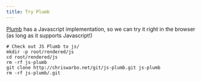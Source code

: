 ```yaml
---
title: Try Plumb
---
```

[Plumb](/essays/plumb/index.html) has a Javascript implementation, so we can try it right in the browser (as long as it supports Javascript!)

```{pipe="sh > /dev/null"}
# Check out JS Plumb to js/
mkdir -p root/rendered/js
cd root/rendered/js
rm -rf js-plumb
git clone http://chriswarbo.net/git/js-plumb.git js-plumb
rm -rf js-plumb/.git
```

<form id="plumb" action="#" />

<div id="description" style="display: none;">

To try out Plumb, you can write Javascript code in these boxes. For security reasons, only code following the [JSON](https://tools.ietf.org/html/rfc7159) sub-set of Javascript will be accepted, although Plumb itself can work with arbitrary code.

The code in the top box will be given interpreted by `plumb` to produce a Javascript function. The contents of the second box will be sent as an argument to this function, and the return value will appear in the bottom box.

</div>

<script type="text/javascript" src="/js/js-plumb/plumb.js"></script>
<script type="text/javascript">// <![CDATA[
  (function() {
    var container = document.getElementById('plumb');
    var   funcbox = document.createElement('textarea');
    var    argbox = document.createElement('textarea');
    var resultbox = document.createElement('textarea');
    var    button = document.createElement('input');

    button.setAttribute('type', 'submit');
    button.value = 'Run!';

    button.onclick = function() {
      resultbox.value = plumb.plumb(JSON.parse(funcbox.value))
                             .apply(null, JSON.parse(argbox.value));
    };

    document.getElementById('plumb').style.display = 'block';

    container.appendChild(funcbox);
    container.appendChild(document.createElement('br'));
    container.appendChild(argbox);
    container.appendChild(document.createElement('br'));
    container.appendChild(resultbox);
    container.appendChild(document.createElement('br'));
    container.appendChild(button);
  }());
// ]]></script>
